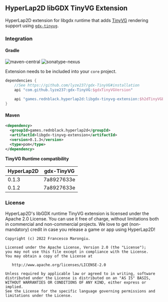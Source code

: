 ## HyperLap2D libGDX TinyVG Extension

HyperLap2D extension for libgdx runtime that adds [TinyVG](https://tinyvg.tech/) rendering support using [`gdx-tinyvg`](https://github.com/lyze237/gdx-TinyVG).

### Integration

#### Gradle
![maven-central](https://img.shields.io/maven-central/v/games.rednblack.hyperlap2d/libgdx-tinyvg-extension?color=blue&label=release)
![sonatype-nexus](https://img.shields.io/nexus/s/games.rednblack.hyperlap2d/libgdx-tinyvg-extension?label=sanapshot&server=https%3A%2F%2Foss.sonatype.org)

Extension needs to be included into your `core` project.
```groovy
dependencies {
    //See https://github.com/lyze237/gdx-TinyVG#installation
    api "com.github.lyze237:gdx-TinyVG:$gdxTinyVGVersion"
    
    api "games.rednblack.hyperlap2d:libgdx-tinyvg-extension:$h2dTinyVGExtension"
}
```

#### Maven
```xml
<dependency>
  <groupId>games.rednblack.hyperlap2d</groupId>
  <artifactId>libgdx-tinyvg-extension</artifactId>
  <version>0.1.3</version>
  <type>pom</type>
</dependency>
```

**TinyVG Runtime compatibility**

| HyperLap2D | gdx-TinyVG         |
|------------| ------------------ |
| 0.1.3      | 7a8927633e         |
| 0.1.2      | 7a8927633e         |

### License
HyperLap2D's libGDX runtime TinyVG extension is licensed under the Apache 2.0 License. You can use it free of charge, without limitations both in commercial and non-commercial projects. We love to get (non-mandatory) credit in case you release a game or app using HyperLap2D!

```
Copyright (c) 2022 Francesco Marongiu.

Licensed under the Apache License, Version 2.0 (the "License");
you may not use this file except in compliance with the License.
You may obtain a copy of the License at

   http://www.apache.org/licenses/LICENSE-2.0

Unless required by applicable law or agreed to in writing, software
distributed under the License is distributed on an "AS IS" BASIS,
WITHOUT WARRANTIES OR CONDITIONS OF ANY KIND, either express or implied.
See the License for the specific language governing permissions and
limitations under the License.